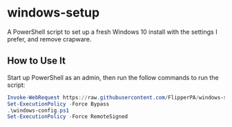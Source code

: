 # windows-setup
A PowerShell script to set up a fresh Windows 10 install with the settings I prefer, and remove crapware.

## How to Use It

Start up PowerShell as an admin, then run the follow commands to run the script:

```powershell
Invoke-WebRequest https://raw.githubusercontent.com/FlipperPA/windows-setup/master/windows-config.ps1 -OutFile windows-config.ps1
Set-ExecutionPolicy -Force Bypass
.\windows-config.ps1
Set-ExecutionPolicy -Force RemoteSigned
```
